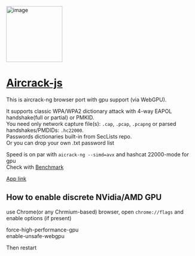 <img height="150" alt="image" src="https://github.com/user-attachments/assets/94f6b592-cb8d-4b91-80c1-955735ed5b88" />

# [Aircrack-js](https://georg95.github.io/aircrack-js/)

This is aircrack-ng browser port with gpu support (via WebGPU).<br/>

It supports classic WPA/WPA2 dictionary attack with 4-way EAPOL handshake(full or partial) or PMKID.<br />
You need only network capture file(s): `.cap`, `.pcap`, `.pcapng` or parsed handshakes/PMDIDs: `.hc22000`.<br />
Passwords dictionaries built-in from SecLists repo.<br />
Or you can drop your own .txt password list<br />

Speed is on par with `aicrack-ng --simd=avx` and hashcat 22000-mode for gpu <br />
Check with [Benchmark](https://georg95.github.io/aircrack-js/benchmark.html)<br />

[App link](https://georg95.github.io/aircrack-js/)

## How to enable discrete NVidia/AMD GPU

use Chrome(or any Chrmium-based) browser, open `chrome://flags` and enable options (if present)<br />

force-high-performance-gpu<br />
enable-unsafe-webgpu<br />

Then restart
